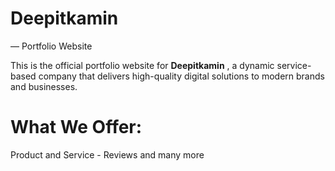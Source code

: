 # Deepitkamin 
— Portfolio Website  

This is the official portfolio website for **Deepitkamin** , a dynamic service-based company that delivers high-quality digital solutions to modern brands and businesses.  

# What We Offer:  

Product and Service - Reviews and many more

